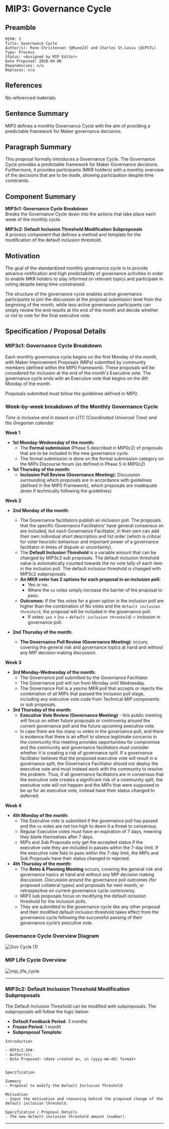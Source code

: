 # MIP3: Governance Cycle

## Preamble
```
MIP#: 3
Title: Governance Cycle
Author(s): Rune Christensen (@Rune23) and Charles St.Louis (@CPSTL)
Type: Process
Status: <Assigned by MIP Editor>
Date Proposed: 2020-04-06
Dependencies: n/a
Replaces: n/a
```

## References
No referenced materials.

## Sentence Summary

MIP3 defines a monthly Governance Cycle with the aim of providing a predictable framework for Maker governance decisions.

## Paragraph Summary

This proposal formally introduces a Governance Cycle. The Governance Cycle provides a predictable framework for Maker Governance decisions. Furthermore, it provides participants (MKR holders) with a monthly overview of the decisions that are to be made, allowing participation despite time constraints.

## Component Summary

**MIP3c1: Governance Cycle Breakdown**  
Breaks the Governance Cycle down into the actions that take place each week of the monthly cycle. 

**MIP3c2: Default Inclusion Threshold Modification Subproposals**  
A process component that defines a method and template for the modification of the default inclusion threshold.


## Motivation

The goal of the standardized monthly governance cycle is to provide advance notification and high predictability of governance activities in order to enable MKR holders to stay informed on relevant topics and participate in voting despite being time-constrained.

The structure of the governance cycle enables active governance participants to join the discussion at the proposal submission level from the beginning of the month, while less active governance participants can simply review the end results at the end of the month and decide whether or not to vote for the final executive vote.

## Specification / Proposal Details

### MIP3c1: Governance Cycle Breakdown

Each monthly governance cycle begins on the first Monday of the month, with Maker Improvement Proposals (MIPs) submitted by community members (defined within the MIP0 Framework). These proposals will be considered for inclusion at the end of the month's Executive vote. The governance cycle ends with an Executive vote that begins on the 4th Monday of the month.

Proposals submitted must follow the guidelines defined in MIP0.


### Week-by-week breakdown of the Monthly Governance Cycle

  

*Time is inclusive and in based on UTC (Coordinated Universal Time) and the Gregorian calendar*

**Week 1**
-   **1st Monday-Wednesday of the month:**
	-   The **Formal submission** (Phase 5 described in MIP0c2) of proposals that are to be included in the new governance cycle.
	-   The formal submission is done on the formal submission category on the MIPs Discourse forum (as defined in Phase 5 in MIP0c2)
-   **1st Thursday of the month:**
	-  **Inclusion Poll Review (Governance Meeting):** Discussion surrounding which proposals are in accordance with guidelines (defined in the MIP0 Framework), which proposals are inadequate (even if technically following the guidelines)
    

**Week 2**

-   **2nd Monday of the month**:
	-   The Governance facilitators publish an inclusion poll. The proposals that the specific Governance Facilitators' have general consensus on are included, but each Governance Facilitator, in their own can add their own individual short description and list order (which is critical for voter heuristic behaviour and important power of a governance facilitator in times of dispute or uncertainty).
	-   The **Default Inclusion Threshold** is a variable amount that can be changed by MIP3c3 sub proposals. The default inclusion threshold value is automatically counted towards the no vote tally of each item in the inclusion poll. The default inclusion threshold is changed with MIP3c2 subproposals.
	-   **An MKR voter has 2 options for each proposal in an inclusion poll:**
		-   Yes or no.
		-   Where the `no` votes simply increase the barrier of the proposal to pass.
	-   **Outcomes:** If the Yes votes for a given option in the inclusion poll are higher than the combination of No votes and the `default inclusion threshold`, the proposal will be included in the governance poll.
		-   If votes: `yes` > (`no` + `default inclusion threshold`) = inclusion in governance poll.

-   **2nd Thursday of the month:**
	-   **The Governance Poll Review (Governance Meeting)**: occurs, covering the general risk and governance topics at hand and without any MIP decision making discussion.
    

**Week 3**
    

-   **3rd Monday-Wednesday of the month:**
	-   The Governance poll submitted by the Governance Facilitator.
	-   The Governance poll will run from Monday until Wednesday.
	-   The Governance Poll is a yes/no MKR poll that accepts or rejects the combination of all MIPs that passed the inclusion poll stage, including any executive vote code from Technical MIP components or sub proposals.
-   **3rd Thursday of the month:**
	-   **Executive Vote Review (Governance Meeting)** - this public meeting will focus on either future proposals or controversy around the current governance poll and the future upcoming executive vote.
	-   In case there are too many `no` votes in the governance poll, and there is evidence that there is an effort to silence legitimate concerns in the community this meeting provides opportunities for compromise and the community and governance facilitators must consider whether it is creating a risk of governance split. If a governance facilitator believes that the proposed executive vote will result in a governance split, the Governance Facilitator should not deploy the executive vote and must instead work with the community to resolve the problem. Thus, if all governance facilitators are in consensus that the executive vote creates a significant risk of a community split, the executive vote will not happen and the MIPs that were supposed to be up for an executive vote, instead have their status changed to deferred.
    

**Week 4**

-   **4th Monday of the month:**
	-   The Executive vote is submitted if the governance poll has passed and the `no` votes are not too high to deem it a threat to consensus.
	-   Regular Executive votes must have an expiration of 7 days, meaning they blank themselves after 7 days.
	-   MIPs and Sub Proposals only get the accepted status if the executive vote they are included in passes within the 7-day limit. If the executive vote fails to pass within the 7-day limit, the MIPs and Sub Proposals have their status changed to rejected.    
-   **4th Thursday of the month:**
	-   The **Retro & Planning Meeting** occurs, covering the general risk and governance topics at hand and without any MIP decision making discussion. Discussion around the governance poll outcomes (for proposed collateral types) and proposals for next month, or retrospective on current governance cycle controversy.
	-   MIP3 sub proposals focus on modifying the default inclusion threshold for the inclusion polls.
	-   They are submitted to the governance cycle like any other proposal and their modified default inclusion threshold takes effect from the governance cycle following the successful passing of their governance cycle’s executive vote.
    

### Governance Cycle Overview Diagram

![Gov Cycle (1)](https://user-images.githubusercontent.com/32653033/79087199-8acd2080-7d0c-11ea-8978-178aa61f52b9.png)

### MIP Life Cycle Overview
![mip_life_cycle](https://user-images.githubusercontent.com/32653033/79087211-8e60a780-7d0c-11ea-833a-70d12cad56aa.png)


---

### MIP3c2: Default Inclusion Threshold Modification Subproposals

The Default Inclusion Threshold can be modified with subproposals. The subproposals will follow the logic below: 
- **Default Feedback Period**: 3 months
- **Frozen Period**: 1 month
-   **Subproposal Template**:

```
Introduction

- MIP3c2-SP#:
- Author(s): 
- Date Proposed: <date created on, in (yyyy-mm-dd) format>


Specification

Summary
- Proposal to modify the Default Inclusion Threshold

Motivation
- Input the motivation and reasoning behind the proposed change of the default inclusion threshold.

Specification / Proposal Details
- The new default inclusion threshold amount (number).
```

---
